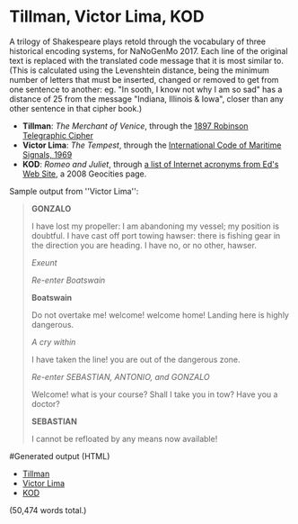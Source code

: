 # Tillman, Victor Lima, KOD

A trilogy of Shakespeare plays retold through the vocabulary of three historical encoding systems, for NaNoGenMo 2017. Each line of the original text is replaced with the translated code message that it is most similar to. (This is calculated using the Levenshtein distance, being the minimum number of letters that must be inserted, changed or removed to get from one sentence to another: eg. "In sooth, I know not why I am so sad" has a distance of 25 from the message "Indiana, Illinois & Iowa", closer than any other sentence in that cipher book.)

* **Tillman**: _The Merchant of Venice_, through the [1897 Robinson Telegraphic Cipher](http://www.gutenberg.org/ebooks/48232)
* **Victor Lima**: _The Tempest_, through the [International Code of Maritime Signals, 1969](http://bibliotheque-des-usages.cde-montpellier.com/sites/default/files/usages/catalogue/International_Code_of_signals.pdf)
* **KOD**: _Romeo and Juliet_, through [a list of Internet acronyms from Ed's Web Site](http://www.oocities.org/eedd88/abbreviations.html), a 2008 Geocities page.

Sample output from ''Victor Lima'':

>**GONZALO**
>
>    I have lost my propeller: I am abandoning my vessel; my
>    position is doubtful. I have cast off port towing hawser:
>    there is fishing gear in the direction you are heading. I
>    have no, or no other, hawser.
>
>    _Exeunt_
>
>    _Re-enter Boatswain_
>
>**Boatswain**
>
>    Do not overtake me! welcome! welcome home! Landing here is
>    highly dangerous.
>
>    _A cry within_
>
>    I have taken the line! you are out of the dangerous zone.
>
>    _Re-enter SEBASTIAN, ANTONIO, and GONZALO_
>
>    Welcome! what is your course? Shall I take you in tow? Have
>    you a doctor? 
>
>**SEBASTIAN**
>
>    I cannot be refloated by any means now available! 

#Generated output (HTML)

* [Tillman](http://kevan.org/nanogenmo/Tillman-171130.html)
* [Victor Lima](http://kevan.org/nanogenmo/Victor%20Lima-171130.html)
* [KOD](http://kevan.org/nanogenmo/KOD-171130.html)

(50,474 words total.)

